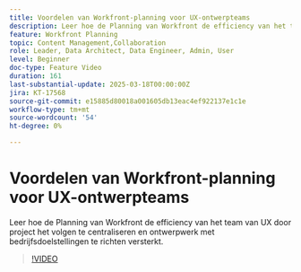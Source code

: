 ```yaml
---
title: Voordelen van Workfront-planning voor UX-ontwerpteams
description: Leer hoe de Planning van Workfront de efficiency van het team van UX door project het volgen te centraliseren en ontwerpwerk met bedrijfsdoelstellingen te richten versterkt.
feature: Workfront Planning
topic: Content Management,Collaboration
role: Leader, Data Architect, Data Engineer, Admin, User
level: Beginner
doc-type: Feature Video
duration: 161
last-substantial-update: 2025-03-18T00:00:00Z
jira: KT-17568
source-git-commit: e15885d80018a001605db13eac4ef922137e1c1e
workflow-type: tm+mt
source-wordcount: '54'
ht-degree: 0%

---
```



# Voordelen van Workfront-planning voor UX-ontwerpteams

Leer hoe de Planning van Workfront de efficiency van het team van UX door project het volgen te centraliseren en ontwerpwerk met bedrijfsdoelstellingen te richten versterkt.

>[!VIDEO](https://video.tv.adobe.com/v/3452180/?learn=on&enablevpops)
